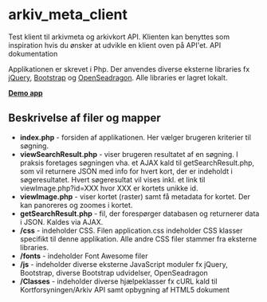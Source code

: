 # arkiv_meta_client
Test klient til arkivmeta og arkivkort API. Klienten kan benyttes som inspiration hvis du ønsker at udvikle en klient oven på API'et. API dokumentation 

Applikationen er skrevet i Php. Der anvendes diverse eksterne libraries fx [jQuery](https://jquery.com/), [Bootstrap](https://getbootstrap.com/) og [OpenSeadragon](https://openseadragon.github.io/). Alle libraries er lagret lokalt.

**[Demo app](https://apps.kortforsyningen.dk/arkivkort/)**

## Beskrivelse af filer og mapper
* **index.php** - forsiden af applikationen. Her vælger brugeren kriterier til søgning.
* **viewSearchResult.php** - viser brugeren resultatet af en søgning. I praksis foretages søgningen vha. et AJAX kald til getSearchResult.php, som vil returnere JSON med info for hvert kort, der er indeholdt i søgeresultatet. Hvert søgeresultat vil vises inkl. et link til viewImage.php?id=XXX hvor XXX er kortets unikke id.
* **viewImage.php** - viser kortet (raster) samt få metadata for kortet. Der kan panoreres og zoomes i kortet.
* **getSearchResult.php** - fil, der forespørger databasen og returnerer data i JSON. Kaldes via AJAX.
* **/css** - indeholder CSS. Filen application.css indeholder CSS klasser specifikt til denne applikation. Alle andre CSS filer stammer fra eksterne libraries.
* **/fonts** - indeholder Font Awesome filer
* **/js** - indeholder diverse eksterne JavaScript moduler fx jQuery, Bootstrap, diverse Bootstrap udvidelser, OpenSeadragon
* **/Classes** - indeholder diverse hjælpeklasser fx cURL kald til Kortforsyningen/Arkiv API samt opbygning af HTML5 dokument
